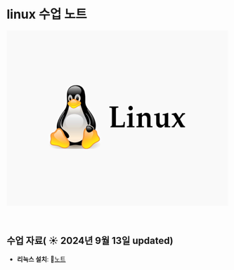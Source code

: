 # linux 수업 노트

<img src="linux.png" width="600" height="400">

&nbsp;

## 수업 자료( ☀️ 2024년 9월 13일 updated)



- **리눅스 설치**:  📄[노트](https://www.notion.so/a1d9ec6260b34914b67cfb1b7bf33f52)
  &nbsp;
